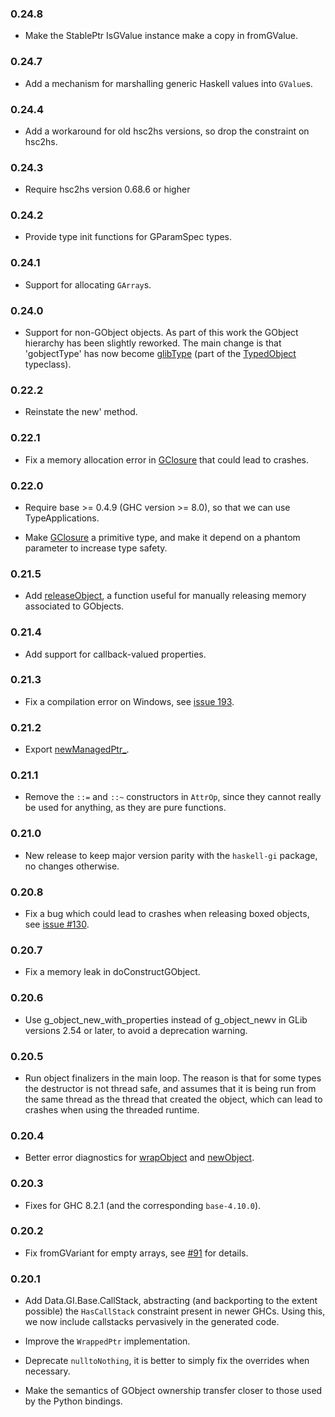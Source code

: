 ### 0.24.8

+ Make the StablePtr IsGValue instance make a copy in fromGValue.

### 0.24.7

+ Add a mechanism for marshalling generic Haskell values into `GValue`s.

### 0.24.4

+ Add a workaround for old hsc2hs versions, so drop the constraint on hsc2hs.

### 0.24.3

+ Require hsc2hs version 0.68.6 or higher

### 0.24.2

+ Provide type init functions for GParamSpec types.

### 0.24.1

+ Support for allocating `GArray`s.

### 0.24.0

+ Support for non-GObject objects. As part of this work the GObject hierarchy has been slightly reworked. The main change is that 'gobjectType' has now become [glibType](https://hackage.haskell.org/package/haskell-gi-base-0.24.0/docs/Data-GI-Base-BasicTypes.html#v:glibType) (part of the [TypedObject](https://hackage.haskell.org/package/haskell-gi-base-0.24.0/docs/Data-GI-Base-BasicTypes.html#t:TypedObject) typeclass).

### 0.22.2

+ Reinstate the new' method.

### 0.22.1

+ Fix a memory allocation error in [GClosure](https://hackage.haskell.org/package/haskell-gi-base-0.22.0/docs/Data-GI-Base.html#t:GClosure) that could lead to crashes.

### 0.22.0

+ Require base >= 0.4.9 (GHC version >= 8.0), so that we can use TypeApplications.

+ Make [GClosure](https://hackage.haskell.org/package/haskell-gi-base-0.22.0/docs/Data-GI-Base.html#t:GClosure) a primitive type, and make it depend on a phantom parameter to increase type safety.

### 0.21.5

+ Add [releaseObject](https://hackage.haskell.org/package/haskell-gi-base-0.21.5/docs/Data-GI-Base-ManagedPtr.html#v:releaseObject), a function useful for manually releasing memory associated to GObjects.

### 0.21.4

+ Add support for callback-valued properties.

### 0.21.3

+ Fix a compilation error on Windows, see [issue 193](https://github.com/haskell-gi/haskell-gi/issues/193).

### 0.21.2

+ Export [newManagedPtr_](https://hackage.haskell.org/package/haskell-gi-base-0.21.2/docs/Data-GI-Base-ManagedPtr.html#v:newManagedPtr_).

### 0.21.1

+ Remove the `::=` and `::~` constructors in `AttrOp`, since they cannot really be used for anything, as they are pure functions.

### 0.21.0

+ New release to keep major version parity with the `haskell-gi` package, no changes otherwise.

### 0.20.8

+ Fix a bug which could lead to crashes when releasing boxed objects, see [issue #130](https://github.com/haskell-gi/haskell-gi/issues/130).

### 0.20.7

+ Fix a memory leak in doConstructGObject.

### 0.20.6

+ Use g_object_new_with_properties instead of g_object_newv in
GLib versions 2.54 or later, to avoid a deprecation warning.

### 0.20.5

+ Run object finalizers in the main loop. The reason is that for
some types the destructor is not thread safe, and assumes that it
is being run from the same thread as the thread that created the object,
which can lead to crashes when using the threaded runtime.

### 0.20.4

+ Better error diagnostics for [wrapObject](https://hackage.haskell.org/package/haskell-gi-base/docs/Data-GI-Base-ManagedPtr.html#v:wrapObject) and [newObject](https://hackage.haskell.org/package/haskell-gi-base/docs/Data-GI-Base-ManagedPtr.html#v:newObject).

### 0.20.3

+ Fixes for GHC 8.2.1 (and the corresponding `base-4.10.0`).

### 0.20.2

+ Fix fromGVariant for empty arrays, see [#91](https://github.com/haskell-gi/haskell-gi/issues/91) for details.

### 0.20.1

+ Add Data.GI.Base.CallStack, abstracting (and backporting to the
extent possible) the `HasCallStack` constraint present in newer
GHCs. Using this, we now include callstacks pervasively in the
generated code.

+ Improve the `WrappedPtr` implementation.

+ Deprecate `nulltoNothing`, it is better to simply fix the
overrides when necessary.

+ Make the semantics of GObject ownership transfer closer to those used by the Python bindings.
